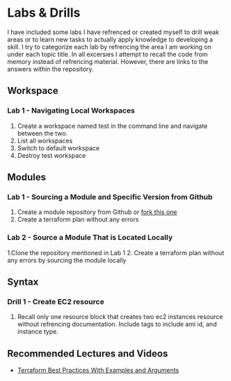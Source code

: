 # Labs & Drills

I have included some labs I have refrenced or created myself to drill weak areas or to learn new tasks to actually apply knowledge to developing a skill. 
I try to categorize each lab by refrencing the area I am working on under each topic title. In all excersies I attempt to recall the code from memory instead of refrencing material.
However, there are links to the answers within the repository.

## Workspace

### Lab 1 - Navigating Local Workspaces

1. Create a workspace named test in the command line and navigate between the two.
2. List all workspaces
3. Switch to default workspace
4. Destroy test workspace

## Modules

### Lab 1 - Sourcing a Module and Specific Version from Github

1. Create a module repository from Github or [fork this one](https://github.com/Keimille/terraform-aws-s3website)
2. Create a terraform plan without any errors

### Lab 2 - Source a Module That is Located Locally

1.Clone the repository mentioned in Lab 1
2. Create a terraform plan without any errors by sourcing the module locally

## Syntax

### Drill 1 - Create EC2 resource

1. Recall only one resource block that creates two ec2 instances resource without refrencing documentation. Include tags to include ami id, and instance type.

## Recommended Lectures and Videos

- [Terraform Best Practices With Examples and Arguments](https://www.youtube.com/watch?v=mOsiLZGdXS4)